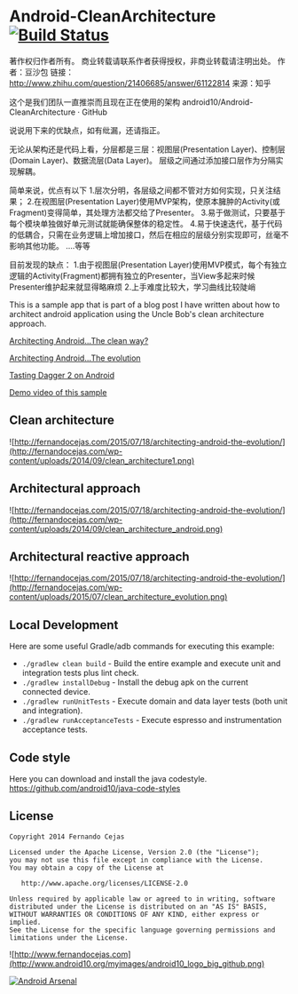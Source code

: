 Android-CleanArchitecture [![Build Status](https://travis-ci.org/android10/Android-CleanArchitecture.svg?branch=master)](https://travis-ci.org/android10/Android-CleanArchitecture)
=========================

著作权归作者所有。
商业转载请联系作者获得授权，非商业转载请注明出处。
作者：豆沙包
链接：http://www.zhihu.com/question/21406685/answer/61122814
来源：知乎

这个是我们团队一直推崇而且现在正在使用的架构
android10/Android-CleanArchitecture · GitHub

说说用下来的优缺点，如有纰漏，还请指正。

无论从架构还是代码上看，分层都是三层：视图层(Presentation Layer)、控制层(Domain Layer)、数据流层(Data Layer)。
层级之间通过添加接口层作为分隔实现解耦。

简单来说，优点有以下
1.层次分明，各层级之间都不管对方如何实现，只关注结果；
2.在视图层(Presentation Layer)使用MVP架构，使原本臃肿的Activity(或Fragment)变得简单，其处理方法都交给了Presenter。
3.易于做测试，只要基于每个模块单独做好单元测试就能确保整体的稳定性。
4.易于快速迭代，基于代码的低耦合，只需在业务逻辑上增加接口，然后在相应的层级分别实现即可，丝毫不影响其他功能。
....等等

目前发现的缺点：
1.由于视图层(Presentation Layer)使用MVP模式，每个有独立逻辑的Activity(Fragment)都拥有独立的Presenter，当View多起来时候Presenter维护起来就显得略麻烦
2.上手难度比较大，学习曲线比较陡峭

This is a sample app that is part of a blog post I have written about how to architect android application using the Uncle Bob's clean architecture approach. 

[Architecting Android…The clean way?](http://fernandocejas.com/2014/09/03/architecting-android-the-clean-way/)

[Architecting Android…The evolution](http://fernandocejas.com/2015/07/18/architecting-android-the-evolution/)

[Tasting Dagger 2 on Android](http://fernandocejas.com/2015/04/11/tasting-dagger-2-on-android/)

[Demo video of this sample](http://youtu.be/XSjV4sG3ni0)

Clean architecture
-----------------
![http://fernandocejas.com/2015/07/18/architecting-android-the-evolution/](http://fernandocejas.com/wp-content/uploads/2014/09/clean_architecture1.png)

Architectural approach
-----------------
![http://fernandocejas.com/2015/07/18/architecting-android-the-evolution/](http://fernandocejas.com/wp-content/uploads/2014/09/clean_architecture_android.png)

Architectural reactive approach
-----------------
![http://fernandocejas.com/2015/07/18/architecting-android-the-evolution/](http://fernandocejas.com/wp-content/uploads/2015/07/clean_architecture_evolution.png)

Local Development
-----------------

Here are some useful Gradle/adb commands for executing this example:

 * `./gradlew clean build` - Build the entire example and execute unit and integration tests plus lint check.
 * `./gradlew installDebug` - Install the debug apk on the current connected device.
 * `./gradlew runUnitTests` - Execute domain and data layer tests (both unit and integration).
 * `./gradlew runAcceptanceTests` - Execute espresso and instrumentation acceptance tests.

Code style
-----------

Here you can download and install the java codestyle.
https://github.com/android10/java-code-styles


License
--------

    Copyright 2014 Fernando Cejas

    Licensed under the Apache License, Version 2.0 (the "License");
    you may not use this file except in compliance with the License.
    You may obtain a copy of the License at

       http://www.apache.org/licenses/LICENSE-2.0

    Unless required by applicable law or agreed to in writing, software
    distributed under the License is distributed on an "AS IS" BASIS,
    WITHOUT WARRANTIES OR CONDITIONS OF ANY KIND, either express or implied.
    See the License for the specific language governing permissions and
    limitations under the License.


![http://www.fernandocejas.com](http://www.android10.org/myimages/android10_logo_big_github.png)

[![Android Arsenal](https://img.shields.io/badge/Android%20Arsenal-Android--CleanArchitecture-brightgreen.svg?style=flat)](https://android-arsenal.com/details/3/909)
